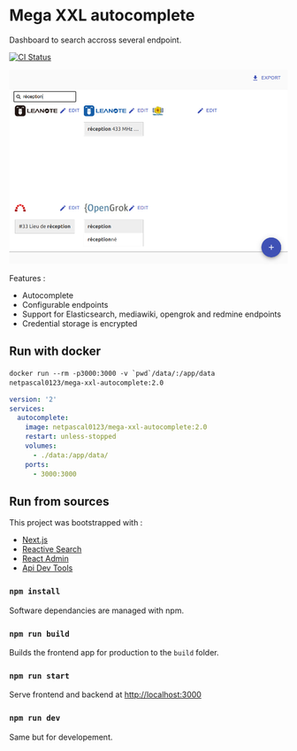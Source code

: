 # Mega XXL autocomplete

Dashboard to search accross several endpoint.

<a href="https://github.com/PascalNoisette/mega-xxl-autocomplete/actions">
  <img src="https://github.com/PascalNoisette/mega-xxl-autocomplete/workflows/CI/badge.svg" alt="CI Status">
</a>


![alt text](./docs/screenshot.png)

Features :
- Autocomplete
- Configurable endpoints
- Support for Elasticsearch, mediawiki, opengrok and redmine endpoints
- Credential storage is encrypted

## Run with docker

```docker run --rm -p3000:3000 -v `pwd`/data/:/app/data netpascal0123/mega-xxl-autocomplete:2.0```

```docker-compose.yml 
version: '2'
services:
  autocomplete:
    image: netpascal0123/mega-xxl-autocomplete:2.0
    restart: unless-stopped
    volumes:
      - ./data:/app/data/
    ports:
      - 3000:3000
```

## Run from sources

This project was bootstrapped with :
- [Next.js](https://nextjs.org/)
- [Reactive Search](https://docs.appbase.io/docs/reactivesearch/v3/overview/quickstart/)
- [React Admin](https://marmelab.com/react-admin/Readme.html)
- [Api Dev Tools](https://apitools.dev/openapi-schemas/)

### `npm install`

Software dependancies are managed with npm.

### `npm run build`

Builds the frontend app for production to the `build` folder.

### `npm run start`

Serve frontend and backend at [http://localhost:3000](http://localhost:3000) 

### `npm run dev`

Same but for developement.

